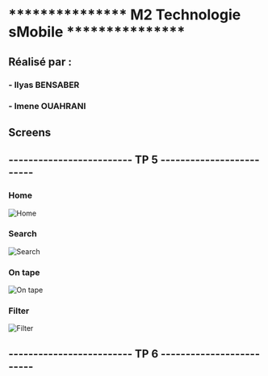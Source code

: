 # *************** M2 Technologie sMobile  *************** 

## Réalisé par :
 ### - Ilyas BENSABER
 ### - Imene OUAHRANI
  
## Screens

## ------------------------- TP 5 -------------------------

### Home
![Home](Screens/1.PNG)

### Search
![Search](Screens/2.PNG)

### On tape
![On tape](Screens/3.PNG)

### Filter
![Filter](Screens/4.PNG)

## ------------------------- TP 6 -------------------------
